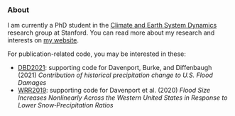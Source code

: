 ### About

I am currently a PhD student in the <a
href="https://pangea.stanford.edu/researchgroups/cesd/"
target='_blank'>Climate and Earth System Dynamics</a> research group at
Stanford. You can read more about my research and interests on <a href="https://fdavenport.github.io/" target='_blank'>my website</a>. 

For publication-related code, you may be interested in these:
- [DBD2021](https://github.com/fdavenport/DBD2021): supporting code for Davenport, Burke, and Diffenbaugh (2021) *Contribution of historical precipitation change to U.S. Flood Damages*
- [WRR2019](https://github.com/fdavenport/WRR2019): supporting code for Davenport et al. (2020) *Flood Size Increases Nonlinearly Across the Western United States in Response to Lower Snow‐Precipitation Ratios* 
